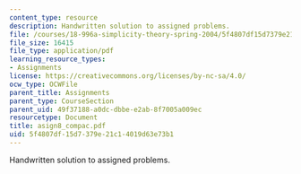 ```yaml
---
content_type: resource
description: Handwritten solution to assigned problems.
file: /courses/18-996a-simplicity-theory-spring-2004/5f4807df15d7379e21c14019d63e73b1_asign8_compac.pdf
file_size: 16415
file_type: application/pdf
learning_resource_types:
- Assignments
license: https://creativecommons.org/licenses/by-nc-sa/4.0/
ocw_type: OCWFile
parent_title: Assignments
parent_type: CourseSection
parent_uid: 49f37188-a0dc-dbbe-e2ab-8f7005a009ec
resourcetype: Document
title: asign8_compac.pdf
uid: 5f4807df-15d7-379e-21c1-4019d63e73b1
---
```

Handwritten solution to assigned problems.